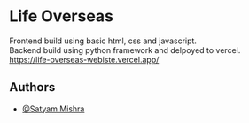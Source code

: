 
# Life Overseas 
Frontend build using basic html, css and javascript.<br>
Backend build using python framework and delpoyed to vercel.
<br>
https://life-overseas-webiste.vercel.app/
## Authors

- [@Satyam Mishra](https://www.github.com/bedead)

